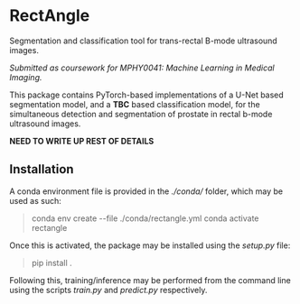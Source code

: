 # RectAngle
Segmentation and classification tool for trans-rectal B-mode ultrasound images.

*Submitted as coursework for MPHY0041: Machine Learning in Medical Imaging.*

This package contains PyTorch-based implementations of a U-Net based segmentation model, and a **TBC** based classification model, for the simultaneous detection and segmentation of prostate in rectal b-mode ultrasound images.

**NEED TO WRITE UP REST OF DETAILS**

## Installation
A conda environment file is provided in the *./conda/* folder, which may be used as such:

>conda env create --file ./conda/rectangle.yml
>conda activate rectangle

Once this is activated, the package may be installed using the *setup.py* file:

>pip install .

Following this, training/inference may be performed from the command line using the scripts *train.py* and *predict.py* respectively.